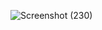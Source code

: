 ![Screenshot (230)](https://github.com/user-attachments/assets/08ae17dc-c7a0-446a-8502-6c99784d2a2f)
